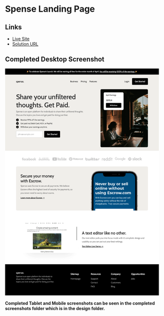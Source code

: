 
# Spense Landing Page

## Links
- [Live Site](https://nkhatri7.github.io/Spense-Landing-Page/)
- [Solution URL](https://www.codewell.cc/challenges/spense-landing-page--608a7a859691700015db16c5/solution/621ebf2d1fa95910c7bf9103)

## Completed Desktop Screenshot
![](./Design/Completed-Screenshots/Completed-Desktop.png)

**Completed Tablet and Mobile screenshots can be seen in the completed screenshots folder which is in the design folder.**
